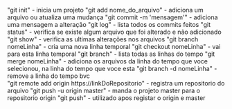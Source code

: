 "git init" - inicia um projeto
"git add nome_do_arquivo" - adiciona um arquivo ou atualiza uma mudança
"git commit -m 'mensagem'" - adiciona uma mensagem a alteração
"git log" - lista todos os commits feitos
"git status" - verifica se existe algum arquivo que foi alterado e não adicionado
"git show" - verifica as ultimas alterações nos arquivos
"git branch nomeLinha" - cria uma nova linha temporal
"git checkout nomeLinha" - vai para esta linha temporal
"git branch" - lista todas as linhas do tempo
"git merge nomeLinha" - adiciona os arquivos da linha do tempo que voce selecionou, na linha do tempo que voce esta
"git branch -d nomeLinha" - remove a linha do tempo bvc   
"git remote add origin https://linkDoRepositorio" - registra um repositorio do arquivo
"git push -u origin master" - manda o projeto master para o repositorio origin
"git push" - utilizado apos registar o origin e master